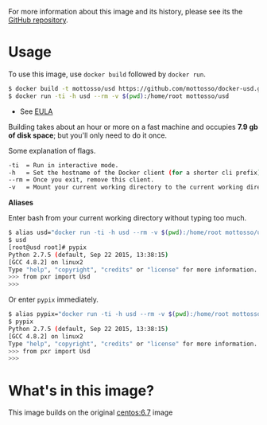 For more information about this image and its history, please see its the 
[GitHub repository][1].

[1]: https://github.com/mottosso/docker-usd

# Usage

To use this image, use `docker build` followed by `docker run`.

```bash
$ docker build -t mottosso/usd https://github.com/mottosso/docker-usd.git
$ docker run -ti -h usd --rm -v $(pwd):/home/root mottosso/usd
```

- See [EULA](http://graphics.pixar.com/usd/usdDownload.html)

Building takes about an hour or more on a fast machine and occupies **7.9 gb of disk space**; but you'll only need to do it once.

Some explanation of flags.

```bash
-ti  = Run in interactive mode.
-h   = Set the hostname of the Docker client (for a shorter cli prefix).
--rm = Once you exit, remove this client.
-v   = Mount your current working directory to the current working directory of the client.
```

**Aliases**

Enter bash from your current working directory without typing too much.

```bash
$ alias usd="docker run -ti -h usd --rm -v $(pwd):/home/root mottosso/usd"
$ usd
[root@usd root]# pypix
Python 2.7.5 (default, Sep 22 2015, 13:38:15)
[GCC 4.8.2] on linux2
Type "help", "copyright", "credits" or "license" for more information.
>>> from pxr import Usd
>>>
```

Or enter `pypix` immediately.

```bash
$ alias pypix="docker run -ti -h usd --rm -v $(pwd):/home/root mottosso/usd bash --login -c pypix"
$ pypix
Python 2.7.5 (default, Sep 22 2015, 13:38:15)
[GCC 4.8.2] on linux2
Type "help", "copyright", "credits" or "license" for more information.
>>> from pxr import Usd
>>>
```

# What's in this image?

This image builds on the original [centos:6.7][] image

[centos:6.7]: https://github.com/CentOS/sig-cloud-instance-images/blob/d0b72df83f49da844f88aabebe3826372f675370/docker/Dockerfile
